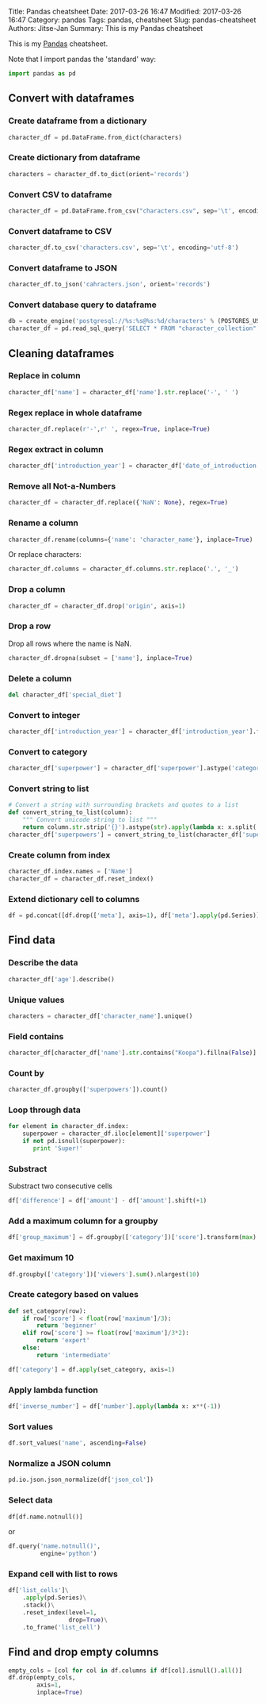 Title: Pandas cheatsheet
Date: 2017-03-26 16:47
Modified: 2017-03-26 16:47
Category: pandas
Tags: pandas, cheatsheet
Slug: pandas-cheatsheet
Authors: Jitse-Jan
Summary: This is my Pandas cheatsheet

This is my [Pandas](http://pandas.pydata.org) cheatsheet. 

Note that I import pandas the 'standard' way:

``` python
import pandas as pd
```

## Convert with dataframes
### Create dataframe from a dictionary
``` python
character_df = pd.DataFrame.from_dict(characters)
```

### Create dictionary from dataframe
``` python
characters = character_df.to_dict(orient='records')
```

### Convert CSV to dataframe
``` python
character_df = pd.DataFrame.from_csv("characters.csv", sep='\t', encoding='utf-8')
```

### Convert dataframe to CSV
``` python
character_df.to_csv('characters.csv', sep='\t', encoding='utf-8')
```

### Convert dataframe to JSON
```python
character_df.to_json('cahracters.json', orient='records')
```

### Convert database query to dataframe
``` python
db = create_engine('postgresql://%s:%s@%s:%d/characters' % (POSTGRES_USER, POSTGRES_PASS, POSTGRES_HOST, POSTGRES_PORT))
character_df = pd.read_sql_query('SELECT * FROM "character_collection"', con=db)
```

## Cleaning dataframes
### Replace in column
``` python
character_df['name'] = character_df['name'].str.replace('-', ' ')
```
### Regex replace in whole dataframe
``` python
character_df.replace(r'-',r' ', regex=True, inplace=True)
```
### Regex extract in column
``` python
character_df['introduction_year'] = character_df['date_of_introduction'].str.extract('(\d{4})-..-..', expand=True)
```
### Remove all Not-a-Numbers
``` python
character_df = character_df.replace({'NaN': None}, regex=True)
```
### Rename a column
``` python
character_df.rename(columns={'name': 'character_name'}, inplace=True)
```

Or replace characters:

```python
character_df.columns = character_df.columns.str.replace('.', '_')
```

### Drop a column
``` python
character_df = character_df.drop('origin', axis=1)
```
### Drop a row
Drop all rows where the name is NaN.
``` python
character_df.dropna(subset = ['name'], inplace=True)
```

### Delete a column
``` python
del character_df['special_diet']
```
### Convert to integer
``` python
character_df['introduction_year'] = character_df['introduction_year'].fillna(-1).astype('int64')
```
### Convert to category
``` python
character_df['superpower'] = character_df['superpower'].astype('category')
```

### Convert string to list
``` python
# Convert a string with surrounding brackets and quotes to a list
def convert_string_to_list(column):
    """ Convert unicode string to list """
    return column.str.strip('{}').astype(str).apply(lambda x: x.split(',')[0].strip("\"") if len(x) > 0 else "")
character_df['superpowers'] = convert_string_to_list(character_df['superpowers'])
```

### Create column from index
``` python
character_df.index.names = ['Name']
character_df = character_df.reset_index()
```

### Extend dictionary cell to columns
``` python
df = pd.concat([df.drop(['meta'], axis=1), df['meta'].apply(pd.Series)], axis=1)
```

## Find data
### Describe the data
``` python
character_df['age'].describe()
```
### Unique values
``` python
characters = character_df['character_name'].unique()
```

### Field contains
``` python
character_df[character_df['name'].str.contains("Koopa").fillna(False)]
```

### Count by
``` python
character_df.groupby(['superpowers']).count()
```

### Loop through data
``` python
for element in character_df.index:
    superpower = character_df.iloc[element]['superpower']
    if not pd.isnull(superpower):
       print 'Super!'
```

### Substract 
Substract two consecutive cells
``` python
df['difference'] = df['amount'] - df['amount'].shift(+1)
```

### Add a maximum column for a groupby
``` python
df['group_maximum'] = df.groupby(['category'])['score'].transform(max)
```

### Get maximum 10

```python
df.groupby(['category'])['viewers'].sum().nlargest(10)
```

### Create category based on values
``` python
def set_category(row):
    if row['score'] < float(row['maximum']/3):
        return 'beginner'
    elif row['score'] >= float(row['maximum']/3*2):
        return 'expert' 
    else:
        return 'intermediate'

df['category'] = df.apply(set_category, axis=1)
```

### Apply lambda function
``` python
df['inverse_number'] = df['number'].apply(lambda x: x**(-1))
``` 

### Sort values

```python
df.sort_values('name', ascending=False)
```

### Normalize a JSON column

```python
pd.io.json.json_normalize(df['json_col'])
```


### Select data

```python
df[df.name.notnull()]
```
or
```python
df.query('name.notnull()',
         engine='python')
```

### Expand cell with list to rows

```python
df['list_cells']\
    .apply(pd.Series)\
    .stack()\
    .reset_index(level=1,
                 drop=True)\
    .to_frame('list_cell')
```

## Find and drop empty columns

```python
empty_cols = [col for col in df.columns if df[col].isnull().all()]
df.drop(empty_cols,
        axis=1,
        inplace=True)
```